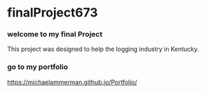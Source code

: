 # finalProject673

### welcome to my final Project
This project was designed to help the logging industry in Kentucky.

### go to my portfolio 
https://michaelammerman.github.io/Portfolio/
